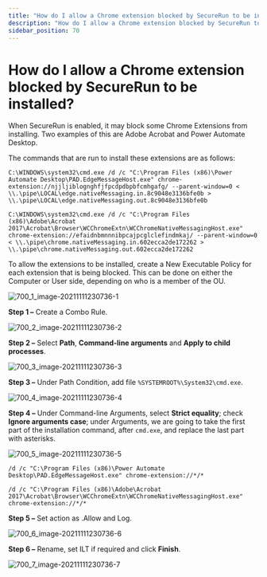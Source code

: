 ```yaml
---
title: "How do I allow a Chrome extension blocked by SecureRun to be installed?"
description: "How do I allow a Chrome extension blocked by SecureRun to be installed?"
sidebar_position: 70
---
```


# How do I allow a Chrome extension blocked by SecureRun to be installed?

When SecureRun is enabled, it may block some Chrome Extensions from installing. Two examples of this
are Adobe Acrobat and Power Automate Desktop.

The commands that are run to install these extensions are as follows:

```
C:\WINDOWS\system32\cmd.exe /d /c "C:\Program Files (x86)\Power Automate Desktop\PAD.EdgeMessageHost.exe" chrome-extension://njjljiblognghfjfpcdpdbpbfcmhgafg/ --parent-window=0 < \\.\pipe\LOCAL\edge.nativeMessaging.in.8c9048e3136bfe0b > \\.\pipe\LOCAL\edge.nativeMessaging.out.8c9048e3136bfe0b
```

```
C:\WINDOWS\system32\cmd.exe /d /c "C:\Program Files (x86)\Adobe\Acrobat 2017\Acrobat\Browser\WCChromeExtn\WCChromeNativeMessagingHost.exe" chrome-extension://efaidnbmnnnibpcajpcglclefindmkaj/ --parent-window=0 < \\.\pipe\chrome.nativeMessaging.in.602ecca2de172262 > \\.\pipe\chrome.nativeMessaging.out.602ecca2de172262
```

To allow the extensions to be installed, create a New Executable Policy for each extension that is
being blocked. This can be done on either the Computer or User side, depending on who is a member of
the OU.

![700_1_image-20211111230736-1](/images/endpointpolicymanager/leastprivilege/securerun/700_1_image-20211111230736-1.webp)

**Step 1 –** Create a Combo Rule.

![700_2_image-20211111230736-2](/images/endpointpolicymanager/leastprivilege/securerun/700_2_image-20211111230736-2.webp)

**Step 2 –** Select **Path**, **Command-line arguments** and **Apply to child processes**.

![700_3_image-20211111230736-3](/images/endpointpolicymanager/leastprivilege/securerun/700_3_image-20211111230736-3.webp)

**Step 3 –** Under Path Condition, add file `%SYSTEMROOT%\System32\cmd.exe`.

![700_4_image-20211111230736-4](/images/endpointpolicymanager/leastprivilege/securerun/700_4_image-20211111230736-4.webp)

**Step 4 –** Under Command-line Arguments, select **Strict equality**; check **Ignore arguments
case**; under Arguments, we are going to take the first part of the installation command, after
`cmd.exe`, and replace the last part with asterisks.

![700_5_image-20211111230736-5](/images/endpointpolicymanager/leastprivilege/securerun/700_5_image-20211111230736-5.webp)

```
/d /c "C:\Program Files (x86)\Power Automate Desktop\PAD.EdgeMessageHost.exe" chrome-extension://*/*
```

```
/d /c "C:\Program Files (x86)\Adobe\Acrobat 2017\Acrobat\Browser\WCChromeExtn\WCChromeNativeMessagingHost.exe" chrome-extension://*/*
```

**Step 5 –** Set action as .Allow and Log.

![700_6_image-20211111230736-6](/images/endpointpolicymanager/leastprivilege/securerun/700_6_image-20211111230736-6.webp)

**Step 6 –** Rename, set ILT if required and click **Finish**.

![700_7_image-20211111230736-7](/images/endpointpolicymanager/leastprivilege/securerun/700_7_image-20211111230736-7.webp)
